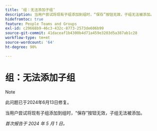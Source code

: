 ```yaml
---
title: ’组：无法添加子组‘
description: 当用户尝试将现有子组添加到组时，“保存”按钮无效，子组无法被添加。
hidefromtoc: true
feature: People Teams and Groups
exl-id: c29668b9-46c3-432c-8773-2573de606b99
source-git-commit: 41daceaf1b4300b4d71a459e3203d5a387ab1c28
workflow-type: tm+mt
source-wordcount: '64'
ht-degree: 90%

---
```


# 组：无法添加子组

>[!NOTE]
>
>此问题已于2024年6月13日修复。

当用户尝试将现有子组添加到组时，“保存”按钮无效，子组无法被添加。

_首次报告于 2024 年 5 月 1 日。_
